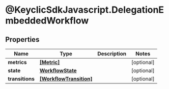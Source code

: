 # @KeyclicSdkJavascript.DelegationEmbeddedWorkflow

## Properties
Name | Type | Description | Notes
------------ | ------------- | ------------- | -------------
**metrics** | [**[Metric]**](Metric.md) |  | [optional] 
**state** | [**WorkflowState**](WorkflowState.md) |  | [optional] 
**transitions** | [**[WorkflowTransition]**](WorkflowTransition.md) |  | [optional] 


